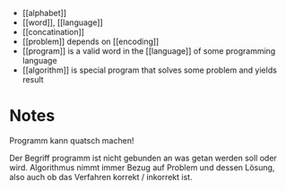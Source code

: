 
- [[alphabet]]
- [[word]], [[language]]
- [[concatination]]
- [[problem]] depends on [[encoding]]
- [[program]] is a valid word in the [[language]] of some programming language
- [[algorithm]] is special program that solves some problem and yields result


# Notes

Programm kann quatsch machen!

Der Begriff programm ist nicht gebunden an was getan werden soll oder wird. Algorithmus nimmt immer Bezug auf Problem und dessen  Lösung, also auch ob das Verfahren korrekt / inkorrekt ist.
